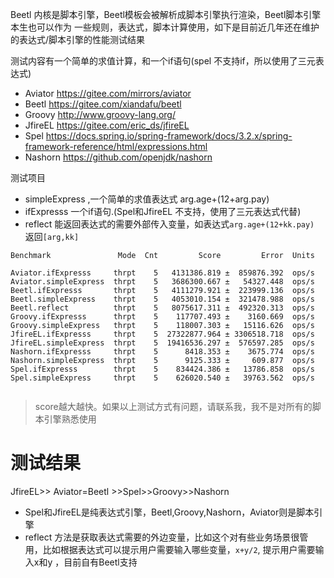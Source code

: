 
Beetl 内核是脚本引擎，Beetl模板会被解析成脚本引擎执行渲染，Beetl脚本引擎本生也可以作为
一些规则，表达式，脚本计算使用，如下是目前近几年还在维护的表达式/脚本引擎的性能测试结果

测试内容有一个简单的求值计算，和一个if语句(spel 不支持if，所以使用了三元表达式)

* Aviator https://gitee.com/mirrors/aviator
* Beetl https://gitee.com/xiandafu/beetl
* Groovy http://www.groovy-lang.org/
* JfireEL https://gitee.com/eric_ds/jfireEL
* Spel https://docs.spring.io/spring-framework/docs/3.2.x/spring-framework-reference/html/expressions.html
* Nashorn https://github.com/openjdk/nashorn

测试项目
* simpleExpress ,一个简单的求值表达式 arg.age+(12+arg.pay)
* ifExpresss 一个if语句.(Spel和JfireEL 不支持，使用了三元表达式代替)
* reflect  能返回表达式的需要外部传入变量，如表达式`arg.age+(12+kk.pay)` 返回`[arg,kk]`

```
Benchmark               Mode  Cnt         Score         Error  Units

Aviator.ifExpresss     thrpt    5   4131386.819 ±  859876.392  ops/s
Aviator.simpleExpress  thrpt    5   3686300.667 ±   54327.448  ops/s
Beetl.ifExpresss       thrpt    5   4111279.921 ±  223999.136  ops/s
Beetl.simpleExpress    thrpt    5   4053010.154 ±  321478.988  ops/s
Beetl.reflect          thrpt    5   8075617.311 ±  492320.313  ops/s
Groovy.ifExpresss      thrpt    5    117707.493 ±    3160.669  ops/s
Groovy.simpleExpress   thrpt    5    118007.303 ±   15116.626  ops/s
JfireEL.ifExpresss     thrpt    5  27322877.964 ± 3306518.718  ops/s
JfireEL.simpleExpress  thrpt    5  19416536.297 ±  576597.285  ops/s
Nashorn.ifExpresss     thrpt    5      8418.353 ±    3675.774  ops/s
Nashorn.simpleExpress  thrpt    5      9125.333 ±     609.877  ops/s
Spel.ifExpresss        thrpt    5    834424.386 ±   13786.858  ops/s
Spel.simpleExpress     thrpt    5    626020.540 ±   39763.562  ops/s


```

> score越大越快。如果以上测试方式有问题，请联系我，我不是对所有的脚本引擎熟悉使用

# 测试结果

JfireEL>> Aviator=Beetl >>Spel>>Groovy>>Nashorn

* Spel和JfireEL是纯表达式引擎，Beetl,Groovy,Nashorn，Aviator则是脚本引擎
* reflect 方法是获取表达式需要的外边变量，比如这个对有些业务场景很管用，比如根据表达式可以提示用户需要输入哪些变量，`x+y/2`, 提示用户需要输入x和y ，目前自有Beetl支持






